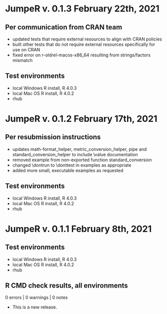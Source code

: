 # JumpeR v. 0.1.3 February 22th, 2021
## Per communication from CRAN team ##
* updated tests that require external resources to align with CRAN policies
* built other tests that do not require external resources specifically for use on CRAN
* fixed error on r-oldrel-macos-x86_64 resulting from strings/factors mismatch

## Test environments
* local Windows R install, R 4.0.3
* local Mac OS R install, R 4.0.2
* rhub

# JumpeR v. 0.1.2 February 17th, 2021
## Per resubmission instructions ##
* updates math-format_helper, metric_conversion_helper, pipe and standard_conversion_helper to include \value documentation
* removed example from non-exported function standard_conversion
* changed \dontrun to \donttest in examples as appropriate
* added more small, executable examples as requested

## Test environments
* local Windows R install, R 4.0.3
* local Mac OS R install, R 4.0.2
* rhub

# JumpeR v. 0.1.1 February 8th, 2021
## Test environments
* local Windows R install, R 4.0.3
* local Mac OS R install, R 4.0.2
* rhub


## R CMD check results, all environments

0 errors | 0 warnings | 0 notes

* This is a new release.
